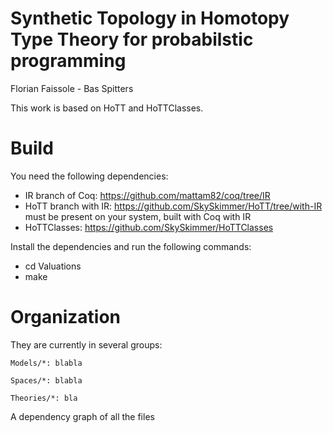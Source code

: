 # Synthetic Topology in Homotopy Type Theory for probabilstic programming

Florian Faissole - Bas Spitters 

This work is based on HoTT and HoTTClasses. 

# Build 

You need the following dependencies: 
- IR branch of Coq: https://github.com/mattam82/coq/tree/IR
- HoTT branch with IR: https://github.com/SkySkimmer/HoTT/tree/with-IR must be present on your system, built with Coq with IR
- HoTTClasses: https://github.com/SkySkimmer/HoTTClasses

Install the dependencies and run the following commands:

- cd Valuations
- make

# Organization

They are currently in several groups:

    Models/*: blabla

    Spaces/*: blabla

    Theories/*: bla

A dependency graph of all the files
 
 






